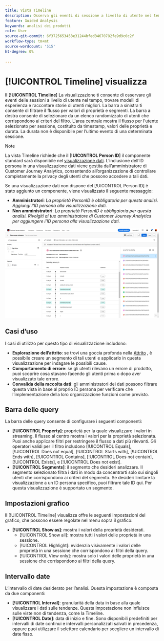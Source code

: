 ```yaml
---
title: Vista Timeline
description: Osserva gli eventi di sessione a livello di utente nel tempo per trovare modelli di esperienza.
feature: Guided Analysis
keywords: analisi dei prodotti
role: User
source-git-commit: 6f3725653453e31244bfed34670782fe9d9c0c2f
workflow-type: tm+mt
source-wordcount: '515'
ht-degree: 0%

---
```


# [!UICONTROL Timeline] visualizza

Il **[!UICONTROL Timeline]** La visualizzazione ti consente di osservare gli eventi delle sessioni a livello di utente nel tempo, trovare modelli di esperienza e raccontare storie di utenti migliori. La barra a sinistra ti consente di filtrare il flusso per valori di proprietà e segmenti. La barra a destra consente di selezionare da un elenco randomizzato di utenti che corrispondono ai criteri del filtro. L&#39;area centrale mostra il flusso per l&#39;utente selezionato per sessione, costituito da timestamp, valori delle proprietà e durata. La durata non è disponibile per l’ultimo evento di una determinata sessione.

>[!NOTE]
>
>La vista Timeline richiede che il **[!UICONTROL Person ID]** il componente standard sarà disponibile nel [visualizzazione dati](/help/data-views/component-reference.md#optional). L’inclusione dell’ID persona in una visualizzazione dati viene gestita dall’amministratore di Customer Journey Analytics, consentendo all’organizzazione di controllare completamente la privacy degli utenti che possono accedere a tali dati.

Se una visualizzazione dati non dispone del [!UICONTROL Person ID] è stato aggiunto un componente, viene visualizzato il seguente messaggio:

* **Amministratori**: *La proprietà PersonID è obbligatoria per questa analisi. Aggiungi l&#39;ID persona alla visualizzazione dati.*
* **Non amministratori**: *La proprietà PersonID è obbligatoria per questa analisi. Rivolgiti al tuo amministratore di Customer Journey Analytics per aggiungere l’ID persona alla visualizzazione dati.*

![Schermata della timeline](../assets/timeline.png)

## Casi d’uso

I casi di utilizzo per questo tipo di visualizzazione includono:

* **Esplorazione dell’attrito**: se trovi una goccia profonda nella [Attrito](friction.md) , è possibile creare un segmento di tali utenti e applicarlo in questa visualizzazione per indagare le possibili cause.
* **Comportamento di errore**: se gli utenti rilevano un errore di prodotto, puoi scoprire cosa stavano facendo gli utenti prima o dopo aver visualizzato tale errore.
* **Convalida della raccolta dati**: gli amministratori dei dati possono filtrare questa vista in base al proprio ID persona per verificare che l’implementazione della loro organizzazione funzioni come previsto.

## Barra delle query

La barra delle query consente di configurare i seguenti componenti:

* **[!UICONTROL Property]**: proprietà per la quale visualizzare i valori in streaming. Il flusso al centro mostra i valori per la proprietà selezionata. Puoi anche applicare filtri per restringere il flusso a dati più rilevanti. Gli operatori validi per il filtro includono [!UICONTROL Equals], [!UICONTROL Does not equal], [!UICONTROL Starts with], [!UICONTROL Ends with], [!UICONTROL Contains], [!UICONTROL Does not contain], [!UICONTROL Exists], e [!UICONTROL Does not exist].
* **[!UICONTROL Segments]**: il segmento che desideri analizzare. Il segmento selezionato filtra i dati in modo da concentrarti solo sui singoli utenti che corrispondono ai criteri del segmento. Se desideri limitare la visualizzazione a un ID persona specifico, puoi filtrare tale ID qui. Per questa visualizzazione è supportato un segmento.

## Impostazioni grafico

Il [!UICONTROL Timeline] visualizza offre le seguenti impostazioni del grafico, che possono essere regolate nel menu sopra il grafico:

* **[!UICONTROL Show as]**: mostra i valori della proprietà desiderati.
   * [!UICONTROL Show all]: mostra tutti i valori delle proprietà in una sessione.
   * [!UICONTROL Highlight]: evidenzia visivamente i valori delle proprietà in una sessione che corrispondono ai filtri della query.
   * [!UICONTROL View only]: mostra solo i valori delle proprietà in una sessione che corrispondono ai filtri della query.

## Intervallo date

L’intervallo di date desiderato per l’analisi. Questa impostazione è composta da due componenti:

* **[!UICONTROL Interval]**: granularità della data in base alla quale visualizzare i dati sulle tendenze. Questa impostazione non influisce sulle viste non di tendenza, come la Timeline.
* **[!UICONTROL Date]**: data di inizio e fine. Sono disponibili predefiniti per intervalli di date continui e intervalli personalizzati salvati in precedenza, oppure puoi utilizzare il selettore calendario per scegliere un intervallo di date fisso.
